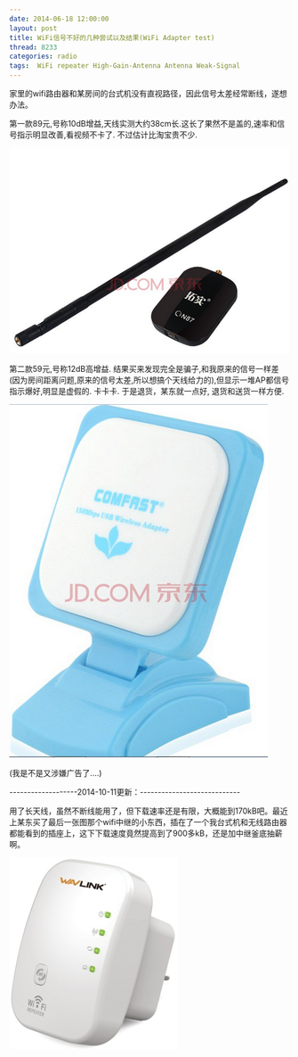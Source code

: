 ```yaml
---
date: 2014-06-18 12:00:00
layout: post
title: WiFi信号不好的几种尝试以及结果(WiFi Adapter test)
thread: 8233
categories: radio
tags:  WiFi repeater High-Gain-Antenna Antenna Weak-Signal
---
```


家里的wifi路由器和某房间的台式机没有直视路径，因此信号太差经常断线，遂想办法。

第一款89元,号称10dB增益,天线实测大约38cm长.这长了果然不是盖的,速率和信号指示明显改善,看视频不卡了. 不过估计比淘宝贵不少.

![](../media/wifi1.png)

第二款59元,号称12dB高增益.
结果买来发现完全是骗子,和我原来的信号一样差(因为房间距离问题,原来的信号太差,所以想搞个天线给力的),但显示一堆AP都信号指示爆好,明显是虚假的. 卡卡卡. 于是退货，某东就一点好, 退货和送货一样方便.

![](../media/wifi2.png)

(我是不是又涉嫌广告了....)
  
-------------------2014-10-11更新：----------------------------

用了长天线，虽然不断线能用了，但下载速率还是有限，大概能到170kB吧。最近上某东买了最后一张图那个wifi中继的小东西，插在了一个我台式机和无线路由器都能看到的插座上，这下下载速度竟然提高到了900多kB，还是加中继釜底抽薪啊。 

![](../media/wifi-relay.png)
